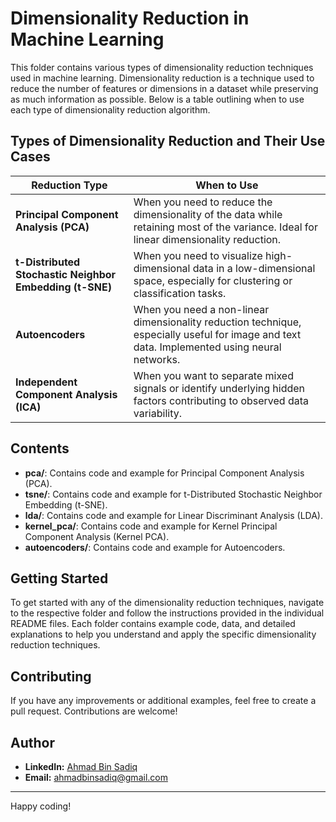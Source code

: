 # Dimensionality Reduction in Machine Learning

This folder contains various types of dimensionality reduction techniques used in machine learning. Dimensionality reduction is a technique used to reduce the number of features or dimensions in a dataset while preserving as much information as possible. Below is a table outlining when to use each type of dimensionality reduction algorithm.

## Types of Dimensionality Reduction and Their Use Cases

| **Reduction Type**        | **When to Use**                                                                                                                                         |
|---------------------------|---------------------------------------------------------------------------------------------------------------------------------------------------------|
| **Principal Component Analysis (PCA)** | When you need to reduce the dimensionality of the data while retaining most of the variance. Ideal for linear dimensionality reduction.                                      |
| **t-Distributed Stochastic Neighbor Embedding (t-SNE)** | When you need to visualize high-dimensional data in a low-dimensional space, especially for clustering or classification tasks.                               |
| **Autoencoders**           | When you need a non-linear dimensionality reduction technique, especially useful for image and text data. Implemented using neural networks.        |
| **Independent Component Analysis (ICA)** | When you want to separate mixed signals or identify underlying hidden factors contributing to observed data variability.|


## Contents

- **pca/**: Contains code and example for Principal Component Analysis (PCA).
- **tsne/**: Contains code and example for t-Distributed Stochastic Neighbor Embedding (t-SNE).
- **lda/**: Contains code and example for Linear Discriminant Analysis (LDA).
- **kernel_pca/**: Contains code and example for Kernel Principal Component Analysis (Kernel PCA).
- **autoencoders/**: Contains code and example for Autoencoders.

## Getting Started

To get started with any of the dimensionality reduction techniques, navigate to the respective folder and follow the instructions provided in the individual README files. Each folder contains example code, data, and detailed explanations to help you understand and apply the specific dimensionality reduction techniques.

## Contributing

If you have any improvements or additional examples, feel free to create a pull request. Contributions are welcome!

## Author

* **LinkedIn:** [Ahmad Bin Sadiq](https://www.linkedin.com/in/ahmad-bin-sadiq/)
* **Email:** ahmadbinsadiq@gmail.com

---
Happy coding!
